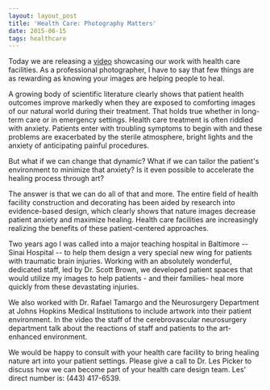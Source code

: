 ```yaml
---
layout: layout_post
title: 'Health Care: Photography Matters'
date: 2015-06-15
tags: healthcare
---
```



Today we are releasing a [video](https://vimeo.com/131034191) showcasing our work with health care facilities. As a professional photographer, I have to say that few things are as rewarding as knowing your images are helping people to heal. 

A growing body of scientific literature clearly shows that patient health outcomes improve markedly when they are exposed to comforting images of our natural world during their treatment. That holds true whether in long-term care or in emergency settings. Health care treatment is often riddled with anxiety. Patients enter with troubling symptoms to begin with and these problems are exacerbated by the sterile atmosphere, bright lights and the anxiety of anticipating painful procedures. 

But what if we can change that dynamic? What if we can tailor the patient's environment to minimize that anxiety? Is it even possible to accelerate the healing process through art?

The answer is that we can do all of that and more. The entire field of health facility construction and decorating has been aided by research into evidence-based design, which clearly shows that nature images decrease patient anxiety and maximize healing. 
Health care facilities are increasingly realizing the benefits of these patient-centered approaches. 

Two years ago I was called into a major teaching hospital in Baltimore -- Sinai Hospital -- to help them design a very special new wing for patients with traumatic brain injuries. Working with an absolutely wonderful, dedicated staff, led by Dr. Scott Brown, we developed patient spaces that would utilize my images to help patients - and their families- heal more quickly from these devastating injuries. 

We also worked with Dr. Rafael Tamargo and the Neurosurgery Department at Johns Hopkins Medical Institutions to include artwork into their patient environment. In the video the staff of the cerebrovascular neurosurgery department talk about the reactions of staff and patients to the art-enhanced environment.  

We would be happy to consult with your health care facility to bring healing nature art into your patient settings. Please give a call to Dr. Les Picker to discuss how we can become part of your health care design team. Les' direct number is: (443) 417-6539.